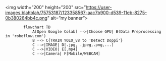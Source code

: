 
<p align=”center”>

<img width=”200" height=”200" src=”https://user-images.blahblah/75753187/123358567-aac7b900-d539-11eb-8275-0b380264bb4c.png" alt=”my banner”>

</p>




``` mermaid
        flowchart TD
            A[Open Google Colab] -->|Choose GPU| B(Data Preprocessing in 'roboflow.com')
            B --> C{TRAIN YOLO_v8 to 'Detect Doppi'}
            C -->|IMAGE| D[.jpg, .jpeg,.png,...]
            C -->|VIDEO| E[.mp4]
            C -->|Camera| F[Mobile/WEBCAM]
```
